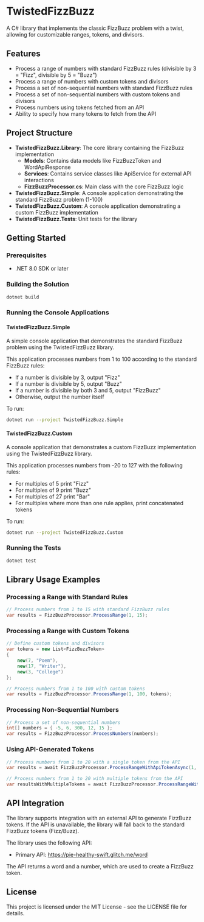 # TwistedFizzBuzz

A C# library that implements the classic FizzBuzz problem with a twist, allowing for customizable ranges, tokens, and divisors.

## Features

- Process a range of numbers with standard FizzBuzz rules (divisible by 3 = "Fizz", divisible by 5 = "Buzz")
- Process a range of numbers with custom tokens and divisors
- Process a set of non-sequential numbers with standard FizzBuzz rules
- Process a set of non-sequential numbers with custom tokens and divisors
- Process numbers using tokens fetched from an API
- Ability to specify how many tokens to fetch from the API

## Project Structure

- **TwistedFizzBuzz.Library**: The core library containing the FizzBuzz implementation
  - **Models**: Contains data models like FizzBuzzToken and WordApiResponse
  - **Services**: Contains service classes like ApiService for external API interactions
  - **FizzBuzzProcessor.cs**: Main class with the core FizzBuzz logic
- **TwistedFizzBuzz.Simple**: A console application demonstrating the standard FizzBuzz problem (1-100)
- **TwistedFizzBuzz.Custom**: A console application demonstrating a custom FizzBuzz implementation
- **TwistedFizzBuzz.Tests**: Unit tests for the library

## Getting Started

### Prerequisites

- .NET 8.0 SDK or later

### Building the Solution

```bash
dotnet build
```

### Running the Console Applications

#### TwistedFizzBuzz.Simple

A simple console application that demonstrates the standard FizzBuzz problem using the TwistedFizzBuzz library.

This application processes numbers from 1 to 100 according to the standard FizzBuzz rules:

- If a number is divisible by 3, output "Fizz"
- If a number is divisible by 5, output "Buzz"
- If a number is divisible by both 3 and 5, output "FizzBuzz"
- Otherwise, output the number itself

To run:

```bash
dotnet run --project TwistedFizzBuzz.Simple
```

#### TwistedFizzBuzz.Custom

A console application that demonstrates a custom FizzBuzz implementation using the TwistedFizzBuzz library.

This application processes numbers from -20 to 127 with the following rules:

- For multiples of 5 print "Fizz"
- For multiples of 9 print "Buzz"
- For multiples of 27 print "Bar"
- For multiples where more than one rule applies, print concatenated tokens

To run:

```bash
dotnet run --project TwistedFizzBuzz.Custom
```

### Running the Tests

```bash
dotnet test
```

## Library Usage Examples

### Processing a Range with Standard Rules

```csharp
// Process numbers from 1 to 15 with standard FizzBuzz rules
var results = FizzBuzzProcessor.ProcessRange(1, 15);
```

### Processing a Range with Custom Tokens

```csharp
// Define custom tokens and divisors
var tokens = new List<FizzBuzzToken>
{
    new(7, "Poem"),
    new(17, "Writer"),
    new(3, "College")
};

// Process numbers from 1 to 100 with custom tokens
var results = FizzBuzzProcessor.ProcessRange(1, 100, tokens);
```

### Processing Non-Sequential Numbers

```csharp
// Process a set of non-sequential numbers
int[] numbers = { -5, 6, 300, 12, 15 };
var results = FizzBuzzProcessor.ProcessNumbers(numbers);
```

### Using API-Generated Tokens

```csharp
// Process numbers from 1 to 20 with a single token from the API
var results = await FizzBuzzProcessor.ProcessRangeWithApiTokenAsync(1, 20);

// Process numbers from 1 to 20 with multiple tokens from the API
var resultsWithMultipleTokens = await FizzBuzzProcessor.ProcessRangeWithApiTokenAsync(1, 20, tokenCount: 3);
```

## API Integration

The library supports integration with an external API to generate FizzBuzz tokens. If the API is unavailable, the library will fall back to the standard FizzBuzz tokens (Fizz/Buzz).

The library uses the following API:

- Primary API: https://pie-healthy-swift.glitch.me/word

The API returns a word and a number, which are used to create a FizzBuzz token.

## License

This project is licensed under the MIT License - see the LICENSE file for details.
